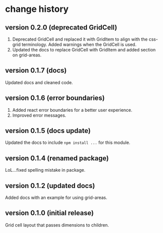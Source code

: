 # change history

## version 0.2.0 (deprecated GridCell)
1. Deprecated GridCell and replaced it with GridItem to align with the css-grid terminology. Added warnings when the GridCell is used.
2. Updated the docs to replace GridCell with GridItem and added section on grid-areas.

## version 0.1.7 (docs)
Updated docs and cleaned code.

## version 0.1.6 (error boundaries)
1. Added react error boundaries for a better user experience.
2. Improved error messages.

## version 0.1.5 (docs update)
Updated the docs to include `npm install ...` for this module.

## version 0.1.4 (renamed package)
LoL...fixed spelling mistake in package.

## version 0.1.2 (updated docs)
Added docs with an example for using grid-areas.

## version 0.1.0 (initial release)
Grid cell layout that passes dimensions to children.